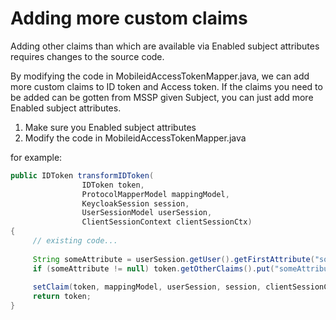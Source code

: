 # Adding more custom claims


Adding other claims than which are available via Enabled subject attributes requires changes to the source code.

By modifying the code in MobileidAccessTokenMapper.java, we can add more custom claims to ID token and Access token. If the claims you need to be added can be gotten from MSSP given Subject, you can just add more Enabled subject attributes.

1. Make sure you Enabled subject attributes
2. Modify the code in MobileidAccessTokenMapper.java

for example:

```java
public IDToken transformIDToken(
                IDToken token,
                ProtocolMapperModel mappingModel,
                KeycloakSession session,
                UserSessionModel userSession,
                ClientSessionContext clientSessionCtx) 
{
     // existing code...
     
     String someAttribute = userSession.getUser().getFirstAttribute("someAttribute");
     if (someAttribute != null) token.getOtherClaims().put("someAttribute", "theValue");
     
     setClaim(token, mappingModel, userSession, session, clientSessionCtx);
     return token;
}
```